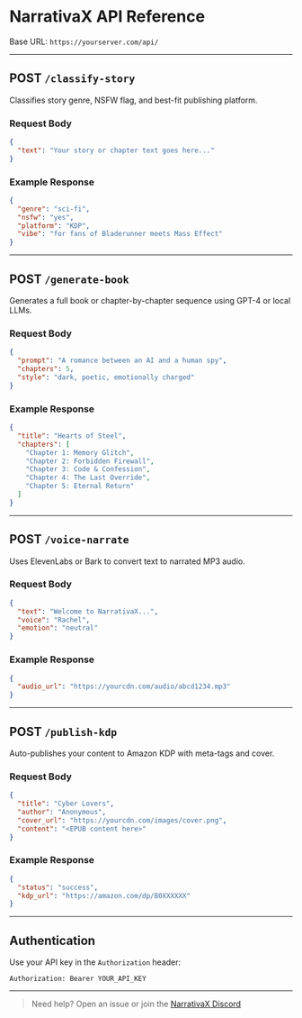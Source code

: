 # NarrativaX API Reference

Base URL: `https://yourserver.com/api/`

---

## POST `/classify-story`

Classifies story genre, NSFW flag, and best-fit publishing platform.

### Request Body
```json
{
  "text": "Your story or chapter text goes here..."
}
```

### Example Response
```json
{
  "genre": "sci-fi",
  "nsfw": "yes",
  "platform": "KDP",
  "vibe": "for fans of Bladerunner meets Mass Effect"
}
```

---

## POST `/generate-book`

Generates a full book or chapter-by-chapter sequence using GPT-4 or local LLMs.

### Request Body
```json
{
  "prompt": "A romance between an AI and a human spy",
  "chapters": 5,
  "style": "dark, poetic, emotionally charged"
}
```

### Example Response
```json
{
  "title": "Hearts of Steel",
  "chapters": [
    "Chapter 1: Memory Glitch",
    "Chapter 2: Forbidden Firewall",
    "Chapter 3: Code & Confession",
    "Chapter 4: The Last Override",
    "Chapter 5: Eternal Return"
  ]
}
```

---

## POST `/voice-narrate`

Uses ElevenLabs or Bark to convert text to narrated MP3 audio.

### Request Body
```json
{
  "text": "Welcome to NarrativaX...",
  "voice": "Rachel",
  "emotion": "neutral"
}
```

### Example Response
```json
{
  "audio_url": "https://yourcdn.com/audio/abcd1234.mp3"
}
```

---

## POST `/publish-kdp`

Auto-publishes your content to Amazon KDP with meta-tags and cover.

### Request Body
```json
{
  "title": "Cyber Lovers",
  "author": "Anonymous",
  "cover_url": "https://yourcdn.com/images/cover.png",
  "content": "<EPUB content here>"
}
```

### Example Response
```json
{
  "status": "success",
  "kdp_url": "https://amazon.com/dp/B0XXXXXX"
}
```

---

## Authentication

Use your API key in the `Authorization` header:

```
Authorization: Bearer YOUR_API_KEY
```

---

> Need help? Open an issue or join the [NarrativaX Discord](https://discord.gg/YOUR-LINK)
